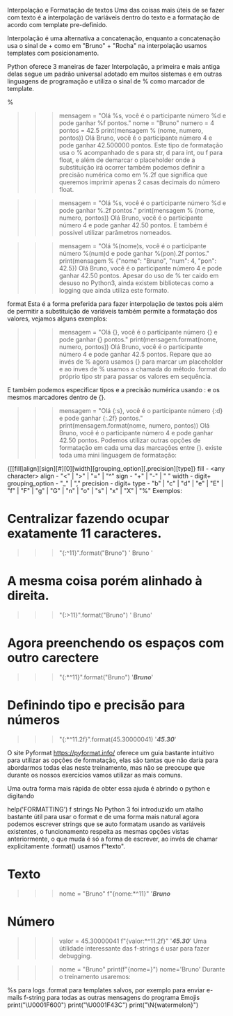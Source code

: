 Interpolação e Formatação de textos
Uma das coisas mais úteis de se fazer com texto é a interpolação de variáveis dentro do texto e a formatação de acordo com template pre-definido.

Interpolação é uma alternativa a concatenação, enquanto a concatenação usa o sinal de + como em "Bruno" + "Rocha" na interpolação usamos templates com posicionamento.

Python oferece 3 maneiras de fazer Interpolação, a primeira e mais antiga delas segue um padrão universal adotado em muitos sistemas e em outras linguagens de programação e utiliza o sinal de % como marcador de template.

%
>>> mensagem = "Olá %s, você é o participante número %d e pode ganhar %f pontos."
>>> nome = "Bruno"
>>> numero = 4
>>> pontos = 42.5
>>> print(mensagem % (nome, numero, pontos))
Olá Bruno, você é o participante número 4 e pode ganhar 42.500000 pontos.
Este tipo de formatação usa o % acompanhado de s para str, d para int, ou f para float, e além de demarcar o placeholder onde a substituição irá ocorrer também podemos definir a precisão numérica como em %.2f que significa que queremos imprimir apenas 2 casas decimais do número float.

>>> mensagem = "Olá %s, você é o participante número %d e pode ganhar %.2f pontos."
>>> print(mensagem % (nome, numero, pontos))
Olá Bruno, você é o participante número 4 e pode ganhar 42.50 pontos.
E também é possivel utilizar parâmetros nomeados.

>>> mensagem = "Olá %(nome)s, você é o participante número %(num)d e pode ganhar %(pon).2f pontos."
>>> print(mensagem % {"nome": "Bruno", "num": 4, "pon": 42.5})
Olá Bruno, você é o participante número 4 e pode ganhar 42.50 pontos.
Apesar do uso de % ter caido em desuso no Python3, ainda existem bibliotecas como a logging que ainda utiliza este formato.

format
Esta é a forma preferida para fazer interpolação de textos pois além de permitir a substituição de variáveis também permite a formatação dos valores, vejamos alguns exemplos:

>>> mensagem = "Olá {}, você é o participante número {} e pode ganhar {} pontos."
>>> print(mensagem.format(nome, numero, pontos))
Olá Bruno, você é o participante número 4 e pode ganhar 42.5 pontos.
Repare que ao invés de % agora usamos {} para marcar um placeholder e ao inves de % usamos a chamada do método .format do próprio tipo str para passar os valores em sequência.

E também podemos especificar tipos e a precisão numérica usando : e os mesmos marcadores dentro de {}.

>>> mensagem = "Olá {:s}, você é o participante número {:d} e pode ganhar {:.2f} pontos."
>>> print(mensagem.format(nome, numero, pontos))
Olá Bruno, você é o participante número 4 e pode ganhar 42.50 pontos.
Podemos utilizar outras opções de formatação em cada uma das marcações entre {}. existe toda uma mini linguagem de formatação:

{[[fill]align][sign][#][0][width][grouping_option][.precision][type]}
fill - <any charac­ter>
align - "­<" | "­>" | "­=" | "­^"
sign - "­+" | "­-" | " "
width - digit+
grouping_option - "­_" | "­,"
precision - digit+
type - "b" | "c" | "d" | "e" | "E" | "f" | "F" | "g" | "G" | "n" | "o" | "s" | "x" | "X" | "%"
Exemplos:

# Centralizar fazendo ocupar exatamente 11 caracteres.
>>> "{:^11}".format("Bruno")
'   Bruno   '

# A mesma coisa porém alinhado à direita.
>>> "{:>11}".format("Bruno")
'      Bruno'

# Agora preenchendo os espaços com outro carectere
>>> "{:*^11}".format("Bruno")
'***Bruno***'

# Definindo tipo e precisão para números
>>> "{:*^11.2f}".format(45.30000041)
'***45.30***'

O site Pyformat https://pyformat.info/ oferece um guia bastante intuitivo para utilizar as opções de formatação, elas são tantas que não daria para abordarmos todas elas neste treinamento, mas não se preocupe que durante os nossos exercícios vamos utilizar as mais comuns.

Uma outra forma mais rápida de obter essa ajuda é abrindo o python e digitando

help('FORMATTING')
f strings
No Python 3 foi introduzido um atalho bastante útil para usar o format e de uma forma mais natural agora podemos escrever strings que se auto formatam usando as variáveis existentes, o funcionamento respeita as mesmas opções vistas anteriormente, o que muda é só a forma de escrever, ao invés de chamar explicitamente .format() usamos f"texto".

# Texto
>>> nome = "Bruno"
>>> f"{nome:*^11}"
'***Bruno***

# Número
>>> valor = 45.30000041
>>> f"{valor:*^11.2f}"
'***45.30***'
Uma útilidade interessante das f-strings é usar para fazer debugging.

>>> nome = "Bruno"
>>> print(f"{nome=}")
nome='Bruno'
Durante o treinamento usaremos:

%s para logs
.format para templates salvos, por exemplo para enviar e-mails
f-string para todas as outras mensagens do programa
Emojis
print("\U0001F600") print("\U0001F43C") print("\N{watermelon}")